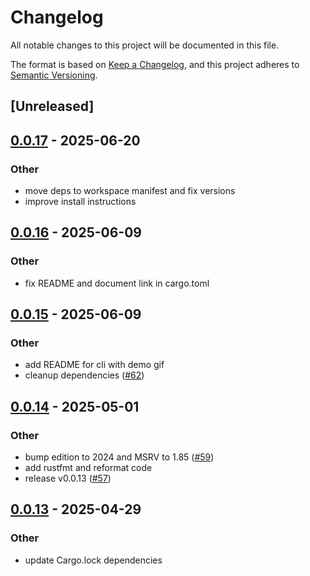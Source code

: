 # Changelog

All notable changes to this project will be documented in this file.

The format is based on [Keep a Changelog](https://keepachangelog.com/en/1.0.0/),
and this project adheres to [Semantic Versioning](https://semver.org/spec/v2.0.0.html).

## [Unreleased]

## [0.0.17](https://github.com/joshka/webfinger-rs/compare/webfinger-cli-v0.0.16...webfinger-cli-v0.0.17) - 2025-06-20

### Other

- move deps to workspace manifest and fix versions
- improve install instructions

## [0.0.16](https://github.com/joshka/webfinger-rs/compare/webfinger-cli-v0.0.15...webfinger-cli-v0.0.16) - 2025-06-09

### Other

- fix README and document link in cargo.toml

## [0.0.15](https://github.com/joshka/webfinger-rs/compare/webfinger-cli-v0.0.14...webfinger-cli-v0.0.15) - 2025-06-09

### Other

- add README for cli with demo gif
- cleanup dependencies ([#62](https://github.com/joshka/webfinger-rs/pull/62))

## [0.0.14](https://github.com/joshka/webfinger-rs/compare/webfinger-cli-v0.0.13...webfinger-cli-v0.0.14) - 2025-05-01

### Other

- bump edition to 2024 and MSRV to 1.85 ([#59](https://github.com/joshka/webfinger-rs/pull/59))
- add rustfmt and reformat code
- release v0.0.13 ([#57](https://github.com/joshka/webfinger-rs/pull/57))

## [0.0.13](https://github.com/joshka/webfinger-rs/compare/webfinger-cli-v0.0.12...webfinger-cli-v0.0.13) - 2025-04-29

### Other

- update Cargo.lock dependencies
